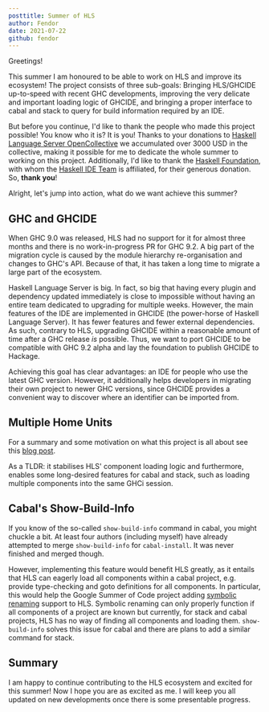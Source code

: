 ```yaml
---
posttitle: Summer of HLS
author: Fendor
date: 2021-07-22
github: fendor
---
```


Greetings!

This summer I am honoured to be able to work on HLS and improve its ecosystem!
The project consists of three sub-goals: Bringing HLS/GHCIDE up-to-speed with recent GHC developments, improving the very delicate and important loading logic of GHCIDE, and bringing a proper interface to cabal and stack to query for build information required by an IDE.

But before you continue, I'd like to thank the people who made this project possible! You know who it is? It is you! Thanks to your donations to [Haskell Language Server OpenCollective](https://opencollective.com/haskell-language-server) we accumulated over 3000 USD in the collective, making it possible for me to dedicate the whole summer to working on this project. Additionally, I'd like to thank the [Haskell Foundation](https://haskell.foundation/), with whom the [Haskell IDE Team](https://haskell.foundation/affiliates/) is affiliated, for their generous donation.
So, **thank you**!

Alright, let's jump into action, what do we want achieve this summer?

## GHC and GHCIDE

When GHC 9.0 was released, HLS had no support for it for almost three months and there is no work-in-progress PR for GHC 9.2. A big part of the migration cycle is caused by the module hierarchy re-organisation and changes to GHC's API. Because of that, it has taken a long time to migrate a large part of the ecosystem.

Haskell Language Server is big. In fact, so big that having every plugin and dependency updated immediately is close to impossible without having an entire team dedicated to upgrading for multiple weeks. However, the main features of the IDE are implemented in GHCIDE (the power-horse of Haskell Language Server). It has fewer features and fewer external dependencies. As such, contrary to HLS, upgrading GHCIDE within a reasonable amount of time after a GHC release *is* possible. Thus, we want to port GHCIDE to be compatible with GHC 9.2 alpha and lay the foundation to publish GHCIDE to Hackage.

Achieving this goal has clear advantages: an IDE for people who use the latest GHC version. However, it additionally helps developers in migrating their own project to newer GHC versions, since GHCIDE provides a convenient way to discover where an identifier can be imported from.

## Multiple Home Units

For a summary and some motivation on what this project is all about see this [blog post](https://mpickering.github.io/ide/posts/2020-10-12-multiple-home-units.html).

As a TLDR: it stabilises HLS' component loading logic and furthermore, enables some long-desired features for cabal and stack, such as loading multiple components into the same GHCi session.

## Cabal's Show-Build-Info

If you know of the so-called `show-build-info` command in cabal, you might chuckle a bit.
At least four authors (including myself) have already attempted to merge `show-build-info` for `cabal-install`. It was never finished and merged though.

However, implementing this feature would benefit HLS greatly, as it entails that HLS can eagerly load all components within a cabal project, e.g. provide type-checking and goto definitions for all components.
In particular, this would help the Google Summer of Code project adding [symbolic renaming](https://summerofcode.withgoogle.com/organizations/5997747863289856/#5971774971314176) support to HLS. Symbolic renaming can only properly function if all components of a project are known but currently, for stack and cabal projects, HLS has no way of finding all components and loading them. `show-build-info` solves this issue for cabal and there are plans to add a similar command for stack.

## Summary

I am happy to continue contributing to the HLS ecosystem and excited for this summer! Now I hope you are as excited as me. I will keep you all updated on new developments once there is some presentable progress.
